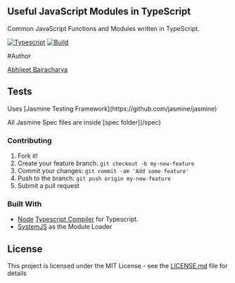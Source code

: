 ## Useful JavaScript Modules in TypeScript

Common JavaScript Functions and Modules written in TypeScript.

[![Typescript](https://img.shields.io/badge/Typescript-1.8-red.svg)]()
[![Build](https://img.shields.io/badge/Build-1.0.1-blue.svg)]()

#Author

[Abhijeet Bajracharya](http://abhijeetbajracharya.com/)

## Tests
<p>Uses [Jasmine Testing Framework](https://github.com/jasmine/jasmine)</p>
<p>All Jasmine Spec files are inside [spec folder](/spec)</p>

### Contributing

1. Fork it!
2. Create your feature branch: `git checkout -b my-new-feature`
3. Commit your changes: `git commit -am 'Add some feature'`
4. Push to the branch: `git push origin my-new-feature`
5. Submit a pull request

### Built With

* [Node](https://nodejs.org/en/) [Typescript Compiler](https://www.npmjs.com/package/typescript) for Typescript.
* [SystemJS](https://github.com/systemjs/systemjs) as the Module Loader

## License

This project is licensed under the MIT License - see the [LICENSE.md](LICENSE.md) file for details

